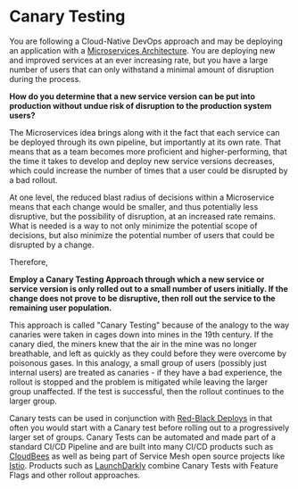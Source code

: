 # Canary Testing

You are following a Cloud-Native DevOps approach and may be deploying an application with a [Microservices Architecture](../Microservices/Microservices-Architecture.md). You are deploying new and improved services at an ever increasing rate, but you have a large number of users that can only withstand a minimal amount of disruption during the process. 

**How do you determine that a new service version can be put into production without undue risk of disruption to the production system users?** 

The Microservices idea brings along with it the fact that each service can be deployed through its own pipeline, but importantly at its own rate.  That means that as a team becomes more proficient and higher-performing, that the time it takes to develop and deploy new service versions decreases, which could increase the number of times that a user could be disrupted by a bad rollout.

At one level, the reduced blast radius of decisions within a Microservice means that each change would be smaller, and thus potentially less disruptive, but the possibility of disruption, at an increased rate remains.  What is needed is a way to not only minimize the potential scope of decisions, but also minimize the potential number of users that could be disrupted by a change.

Therefore,

**Employ a Canary Testing Approach through which a new service or service version is only rolled out to a small number of users initially.  If the change does not prove to be disruptive, then roll out the service to the remaining user population.**

This approach is called "Canary Testing" because of the analogy to the way canaries were taken in cages down into mines in the 19th century.  If the canary died, the miners knew that the air in the mine was no longer breathable, and left as quickly as they could before they were overcome by poisonous gases. In this analogy, a small group of users (possibly just internal users) are treated as canaries - if they have a bad experience, the rollout is stopped and the problem is mitigated while leaving the larger group unaffected.  If the test is successful, then the rollout continues to the larger group.

Canary tests can be used in conjunction with [Red-Black Deploys](Red-Black-Deploy.md) in that often you would start with a Canary test before rolling out to a progressively larger set of groups. Canary Tests can be automated and made part of a standard CI/CD Pipeline and are built into many CI/CD products such as [CloudBees](https://www.cloudbees.com/) as well as being part of Service Mesh open source projects like [Istio](https://istio.io/latest/blog/2017/0.1-canary/). Products such as [LaunchDarkly](https://launchdarkly.com/) combine Canary Tests with Feature Flags and other rollout approaches. 
